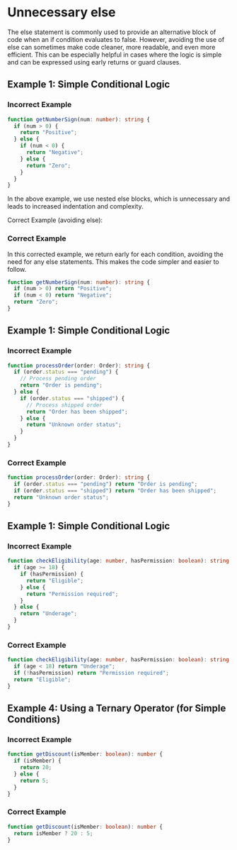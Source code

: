 # Unnecessary else

The else statement is commonly used to provide an alternative block of code when an if condition evaluates to false. However, avoiding the use of else can sometimes make code cleaner, more readable, and even more efficient. This can be especially helpful in cases where the logic is simple and can be expressed using early returns or guard clauses.

## Example 1: Simple Conditional Logic

### Incorrect Example

```ts
function getNumberSign(num: number): string {
  if (num > 0) {
    return "Positive";
  } else {
    if (num < 0) {
      return "Negative";
    } else {
      return "Zero";
    }
  }
}
```

In the above example, we use nested else blocks, which is unnecessary and leads to increased indentation and complexity.

Correct Example (avoiding else):

### Correct Example

In this corrected example, we return early for each condition, avoiding the need for any else statements. This makes the code simpler and easier to follow.

```ts
function getNumberSign(num: number): string {
  if (num > 0) return "Positive";
  if (num < 0) return "Negative";
  return "Zero";
}
```

## Example 1: Simple Conditional Logic

### Incorrect Example

```ts
function processOrder(order: Order): string {
  if (order.status === "pending") {
    // Process pending order
    return "Order is pending";
  } else {
    if (order.status === "shipped") {
      // Process shipped order
      return "Order has been shipped";
    } else {
      return "Unknown order status";
    }
  }
}
```

### Correct Example

```ts
function processOrder(order: Order): string {
  if (order.status === "pending") return "Order is pending";
  if (order.status === "shipped") return "Order has been shipped";
  return "Unknown order status";
}
```
## Example 1: Simple Conditional Logic

### Incorrect Example

```ts
function checkEligibility(age: number, hasPermission: boolean): string {
  if (age >= 18) {
    if (hasPermission) {
      return "Eligible";
    } else {
      return "Permission required";
    }
  } else {
    return "Underage";
  }
}
```

### Correct Example

```ts
function checkEligibility(age: number, hasPermission: boolean): string {
  if (age < 18) return "Underage";
  if (!hasPermission) return "Permission required";
  return "Eligible";
}

```

## Example 4: Using a Ternary Operator (for Simple Conditions)

### Incorrect Example

```ts
function getDiscount(isMember: boolean): number {
  if (isMember) {
    return 20;
  } else {
    return 5;
  }
}
```

### Correct Example

```ts
function getDiscount(isMember: boolean): number {
  return isMember ? 20 : 5;
}
```